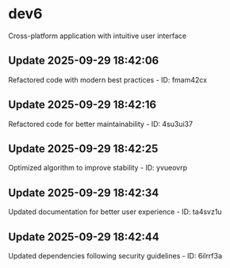 # dev6
Cross-platform application with intuitive user interface

## Update 2025-09-29 18:42:06
Refactored code with modern best practices - ID: fmam42cx


## Update 2025-09-29 18:42:16
Refactored code for better maintainability - ID: 4su3ui37


## Update 2025-09-29 18:42:25
Optimized algorithm to improve stability - ID: yvueovrp


## Update 2025-09-29 18:42:34
Updated documentation for better user experience - ID: ta4svz1u


## Update 2025-09-29 18:42:44
Updated dependencies following security guidelines - ID: 6ilrrf3a

